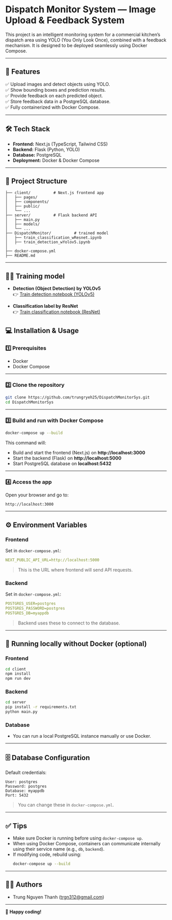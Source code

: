 # Dispatch Monitor System — Image Upload & Feedback System

This project is an intelligent monitoring system for a commercial kitchen’s dispatch
area using YOLO (You Only Look Once), combined with a feedback mechanism. It is designed to be deployed seamlessly using Docker Compose.

---

## 🚀 Features

✅ Upload images and detect objects using YOLO.  
✅ Show bounding boxes and prediction results.  
✅ Provide feedback on each predicted object.  
✅ Store feedback data in a PostgreSQL database.  
✅ Fully containerized with Docker Compose.

---

## 🛠️ Tech Stack

- **Frontend:** Next.js (TypeScript, Tailwind CSS)
- **Backend:** Flask (Python, YOLO)
- **Database:** PostgreSQL
- **Deployment:** Docker & Docker Compose

---

## 📁 Project Structure

```
├── client/          # Next.js frontend app
│   ├── pages/
│   ├── components/
│   ├── public/
│   └── ...
├── server/          # Flask backend API
│   ├── main.py
│   ├── models/
│   └── ...
├── DispatchMonitor/          # trained model
│   ├── train_classification_wResnet.ipynb
│   ├── train_detection_wYolov5.ipynb
│
├── docker-compose.yml
├── README.md
```

---

## 🏋️‍♂️ Training model

- **Detection (Object Detection) by YOLOv5**  
  👉 [Train detection notebook (YOLOv5)](https://github.com/trungryeh25/DispatchMonitorSys/blob/main/DispatchMonitor/train_detection_wYolov5.ipynb)

- **Classification label by ResNet**  
  👉 [Train classification notebook (ResNet)](https://github.com/trungryeh25/DispatchMonitorSys/blob/main/DispatchMonitor/train_classification_wResnet.ipynb)

## 💻 Installation & Usage

### 1️⃣ Prerequisites

- Docker
- Docker Compose

---

### 2️⃣ Clone the repository

```bash
git clone https://github.com/trungryeh25/DispatchMonitorSys.git
cd DispatchMonitorSys
```

---

### 3️⃣ Build and run with Docker Compose

```bash
docker-compose up --build
```

This command will:

- Build and start the frontend (Next.js) on **http://localhost:3000**
- Start the backend (Flask) on **http://localhost:5000**
- Start PostgreSQL database on **localhost:5432**

---

### 4️⃣ Access the app

Open your browser and go to:

```
http://localhost:3000
```

---

## ⚙️ Environment Variables

### Frontend

Set in `docker-compose.yml`:

```yaml
NEXT_PUBLIC_API_URL=http://localhost:5000
```

> This is the URL where frontend will send API requests.

### Backend

Set in `docker-compose.yml`:

```yaml
POSTGRES_USER=postgres
POSTGRES_PASSWORD=postgres
POSTGRES_DB=myappdb
```

> Backend uses these to connect to the database.

---

## 🐳 Running locally without Docker (optional)

### Frontend

```bash
cd client
npm install
npm run dev
```

### Backend

```bash
cd server
pip install -r requirements.txt
python main.py
```

### Database

- You can run a local PostgreSQL instance manually or use Docker.

---

## 🗄️ Database Configuration

Default credentials:

```
User: postgres
Password: postgres
Database: myappdb
Port: 5432
```

> You can change these in `docker-compose.yml`.

---

## ✅ Tips

- Make sure Docker is running before using `docker-compose up`.
- When using Docker Compose, containers can communicate internally using their service name (e.g., `db`, `backend`).
- If modifying code, rebuild using:
  ```bash
  docker-compose up --build
  ```

---

## 👨‍💻 Authors

- Trung Nguyen Thanh (trgn312@gmail.com)

---

🎉 **Happy coding!**
